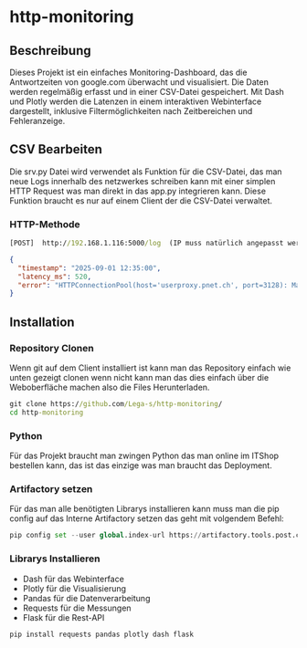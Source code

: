 # http-monitoring

## Beschreibung
Dieses Projekt ist ein einfaches Monitoring-Dashboard, das die Antwortzeiten von google.com überwacht und visualisiert. Die Daten werden regelmäßig erfasst und in einer CSV-Datei gespeichert. Mit Dash und Plotly werden die Latenzen in einem interaktiven Webinterface dargestellt, inklusive Filtermöglichkeiten nach Zeitbereichen und Fehleranzeige.

## CSV Bearbeiten

Die srv.py Datei wird verwendet als Funktion für die CSV-Datei, das man neue Logs innerhalb des netzwerkes schreiben kann mit einer simplen HTTP Request was man direkt in das app.py integrieren kann. Diese Funktion braucht es nur auf einem Client der die CSV-Datei verwaltet.

### HTTP-Methode

```cmd
[POST]  http://192.168.1.116:5000/log  (IP muss natürlich angepasst werden)
```
```json
{
  "timestamp": "2025-09-01 12:35:00",
  "latency_ms": 520,
  "error": "HTTPConnectionPool(host='userproxy.pnet.ch', port=3128): Max retries exceeded with url: http://www.google.com/"
}
```

## Installation

### Repository Clonen

Wenn git auf dem Client installiert ist kann man das Repository einfach wie unten gezeigt clonen wenn nicht kann man das dies einfach über die Weboberfläche machen also die Files Herunterladen.

```cmd
git clone https://github.com/Lega-s/http-monitoring/
cd http-monitoring
```

### Python 

Für das Projekt braucht man zwingen Python das man online im ITShop bestellen kann, das ist das einzige was man braucht das Deployment.

### Artifactory setzen

Für das man alle benötigten Librarys installieren kann muss man die pip config auf das Interne Artifactory setzen das geht mit volgendem Befehl:


```python
pip config set --user global.index-url https://artifactory.tools.post.ch/artifactory/api/pypi/python-virtual/simple
```
### Librarys Installieren 

- Dash für das Webinterface
- Plotly für die Visualisierung
- Pandas für die Datenverarbeitung
- Requests für die Messungen
- Flask für die Rest-API

```cmd
pip install requests pandas plotly dash flask
```

